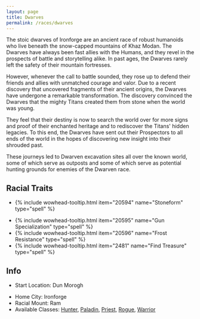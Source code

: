 ```yaml
---
layout: page
title: Dwarves
permalink: /races/dwarves
---
```


The stoic dwarves of Ironforge are an ancient race of robust humanoids who live beneath the snow-capped mountains of Khaz Modan. The Dwarves have always been fast allies with the Humans, and they revel in the prospects of battle and storytelling alike. In past ages, the Dwarves rarely left the safety of their mountain fortresses. 

However, whenever the call to battle sounded, they rose up to defend their friends and allies with unmatched courage and valor. Due to a recent discovery that uncovered fragments of their ancient origins, the Dwarves have undergone a remarkable transformation. The discovery convinced the Dwarves that the mighty Titans created them from stone when the world was young.

They feel that their destiny is now to search the world over for more signs and proof of their enchanted heritage and to rediscover the Titans' hidden legacies. To this end, the Dwarves have sent out their Prospectors to all ends of the world in the hopes of discovering new insight into their shrouded past. 

These journeys led to Dwarven excavation sites all over the known world, some of which serve as outposts and some of which serve as potential hunting grounds for enemies of the Dwarven race.

## Racial Traits

+ {% include wowhead-tooltip.html item="20594" name="Stoneform" type="spell" %}
- {% include wowhead-tooltip.html item="20595" name="Gun Specialization" type="spell" %}
- {% include wowhead-tooltip.html item="20596" name="Frost Resistance" type="spell" %}
- {% include wowhead-tooltip.html item="2481" name="Find Treasure" type="spell" %}

## Info

+ Start Location: Dun Morogh 
- Home City: Ironforge 
- Racial Mount: Ram 
- Available Classes: [Hunter](/classes/hunter), [Paladin](/classes/paladin), [Priest](/classes/priest), [Rogue](/classes/rogue), [Warrior](/classes/warrior)
